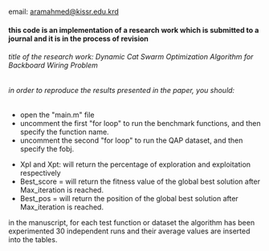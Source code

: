 email: aramahmed@kissr.edu.krd
#### this code is an implementation of a research work which is submitted to a journal and it is in the process of revision
###### title of the research work: Dynamic Cat Swarm Optimization Algorithm for Backboard Wiring Problem



###### in order to reproduce the results presented in the paper, you should:
 * open the "main.m" file
 * uncomment the first "for loop" to run the benchmark functions, and then specify the function name.
 * uncomment the second "for loop" to run the QAP dataset, and then specify the fobj.


- Xpl and Xpt: will return the percentage of exploration and exploitation respectively
- Best_score = will return the fitness value of the global best solution after Max_iteration is reached.
- Best_pos = will return the position of the global best solution after Max_iteration is reached.

in the manuscript, for each test function or dataset the algorithm has been experimented 30 independent runs and their average values are inserted into the tables. 
